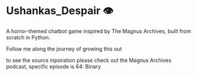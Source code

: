 # Ushankas_Despair 👁️

A horror-themed chatbot game inspired by The Magnus Archives, built from scratch in Python.

Follow me along the journey of growing this out 

to see the source inpsiration please check out the Magnus Archives podcast, specific episode is 64: Binary